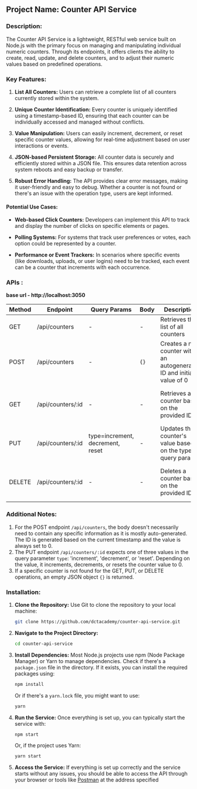 ## Project Name: **Counter API Service**

### Description:

The Counter API Service is a lightweight, RESTful web service built on Node.js with the primary focus on managing and manipulating individual numeric counters. Through its endpoints, it offers clients the ability to create, read, update, and delete counters, and to adjust their numeric values based on predefined operations.

### Key Features:

1. **List All Counters:** Users can retrieve a complete list of all counters currently stored within the system.
  
2. **Unique Counter Identification:** Every counter is uniquely identified using a timestamp-based ID, ensuring that each counter can be individually accessed and managed without conflicts.

3. **Value Manipulation:** Users can easily increment, decrement, or reset specific counter values, allowing for real-time adjustment based on user interactions or events.

4. **JSON-based Persistent Storage:** All counter data is securely and efficiently stored within a JSON file. This ensures data retention across system reboots and easy backup or transfer.

5. **Robust Error Handling:** The API provides clear error messages, making it user-friendly and easy to debug. Whether a counter is not found or there's an issue with the operation type, users are kept informed.

#### Potential Use Cases:

- **Web-based Click Counters:** Developers can implement this API to track and display the number of clicks on specific elements or pages.
  
- **Polling Systems:** For systems that track user preferences or votes, each option could be represented by a counter.

- **Performance or Event Trackers:** In scenarios where specific events (like downloads, uploads, or user logins) need to be tracked, each event can be a counter that increments with each occurrence.

### APIs :
**base url - http://localhost:3050**

| Method | Endpoint                 | Query Params      | Body  | Description                                                           | Response                                       |
|--------|--------------------------|-------------------|-------|-----------------------------------------------------------------------|------------------------------------------------|
| GET    | /api/counters            | -                 | -     | Retrieves the list of all counters                                    | JSON array of counters       |
| POST   | /api/counters            | -                 | `{}`  | Creates a new counter with an autogenerated ID and initial value of 0 | JSON object of the newly created counter       |
| GET    | /api/counters/:id        | -                 | -     | Retrieves a counter based on the provided ID                          | JSON object of the specific counter            |
| PUT    | /api/counters/:id        | type=increment, decrement, reset | -     | Updates the counter's value based on the type query param            | Updated JSON object        |
| DELETE | /api/counters/:id        | -                 | -     | Deletes a counter based on the provided ID                            | JSON object of the deleted counter              |

### Additional Notes:
1. For the POST endpoint `/api/counters`, the body doesn't necessarily need to contain any specific information as it is mostly auto-generated. The ID is generated based on the current timestamp and the value is always set to 0.
2. The PUT endpoint `/api/counters/:id` expects one of three values in the query parameter `type`: 'increment', 'decrement', or 'reset'. Depending on the value, it increments, decrements, or resets the counter value to 0.
3. If a specific counter is not found for the GET, PUT, or DELETE operations, an empty JSON object `{}` is returned.

### Installation:

1. **Clone the Repository:**
   Use Git to clone the repository to your local machine:
   ```bash
   git clone https://github.com/dctacademy/counter-api-service.git
   ```

2. **Navigate to the Project Directory:**
   ```bash
   cd counter-api-service
   ```

3. **Install Dependencies:**
   Most Node.js projects use npm (Node Package Manager) or Yarn to manage dependencies. Check if there's a `package.json` file in the directory. If it exists, you can install the required packages using:
   ```bash
   npm install
   ```
   Or if there's a `yarn.lock` file, you might want to use:
   ```bash
   yarn
   ```


4. **Run the Service:**
   Once everything is set up, you can typically start the service with:
   ```bash
   npm start
   ```
   Or, if the project uses Yarn:
   ```bash
   yarn start
   ```

5. **Access the Service:**
   If everything is set up correctly and the service starts without any issues, you should be able to access the API through your browser or tools like [Postman](https://www.postman.com/) at the address specified

